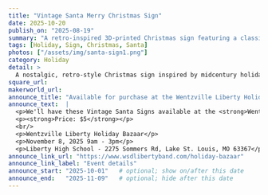 ```yaml
---
title: "Vintage Santa Merry Christmas Sign"
date: 2025-10-20
publish_on: "2025-08-19"
summary: "A retro-inspired 3D-printed Christmas sign featuring a classic Santa illustration and nostalgic typography — perfect for holiday mantels, entry tables, or festive shelf décor."
tags: [Holiday, Sign, Christmas, Santa]
photos: ["/assets/img/santa-sign1.png"]
category: Holiday
detail: >
  A nostalgic, retro-style Christmas sign inspired by midcentury holiday artwork, featuring a classic smiling Santa illustration and warm vintage lettering. 3D-printed in layered dimensional detail, it delivers the charm of an old-fashioned holiday card — perfect for fireplace mantels, shelf displays, or Christmas décor collections with a sentimental or traditional aesthetic.
square_url:
makerworld_url:
announce_title: "Available for purchase at the Wentzville Liberty Holiday Bazaar"
announce_text:  |
  <p>We'll have these Vintage Santa Signs available at the <strong>Wentzville Liberty Holiday Bazaar</strong> on November 8, 2025. Please stop by and check them out!</p>
  <p><strong>Price: $5</strong></p>
  <br/>
  <p>Wentzville Liberty Holiday Bazaar</p>
  <p>November 8, 2025 9am - 3pm</p>
  <p>Liberty High School - 2275 Sommers Rd, Lake St. Louis, MO 63367</p>
announce_link_url: "https://www.wsdlibertyband.com/holiday-bazaar"
announce_link_label: "Event details"
announce_start: "2025-10-01"   # optional; show on/after this date
announce_end:   "2025-11-09"   # optional; hide after this date
---
```

